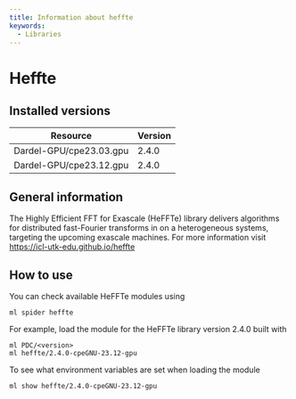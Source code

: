 ```yaml
---
title: Information about heffte
keywords:
  - Libraries
---
```

# Heffte

## Installed versions

| Resource | Version |
|---|---|
| Dardel-GPU/cpe23.03.gpu | 2.4.0 |
| Dardel-GPU/cpe23.12.gpu | 2.4.0 |

## General information

The Highly Efficient FFT for Exascale (HeFFTe) library delivers algorithms for distributed fast-Fourier transforms in on a heterogeneous systems, targeting the upcoming exascale machines. For more information visit https://icl-utk-edu.github.io/heffte

## How to use

You can check available HeFFTe modules using
```
ml spider heffte
```
For example, load the module for the HeFFTe library version 2.4.0
built with
```
ml PDC/<version>
ml heffte/2.4.0-cpeGNU-23.12-gpu
```
To see what environment variables are set when loading the module
```
ml show heffte/2.4.0-cpeGNU-23.12-gpu
```
